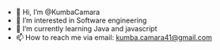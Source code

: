 - 👋 Hi, I’m @KumbaCamara
- 👀 I’m interested in Software engineering 
- 🌱 I’m currently learning Java and javascript 
- 📫 How to reach me via email: kumba.camara41@gmail.com

<!---
KumbaCamara/KumbaCamara is a ✨ special ✨ repository because its `README.md` (this file) appears on your GitHub profile.
You can click the Preview link to take a look at your changes.
--->

